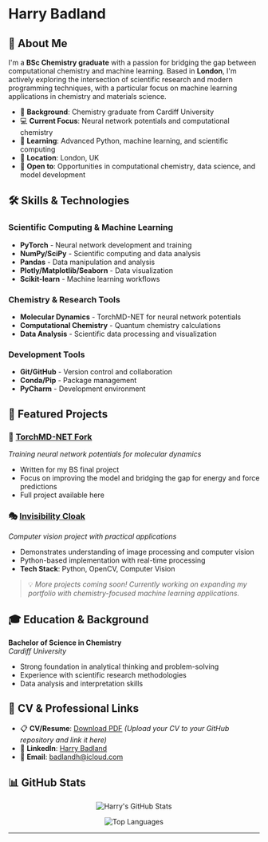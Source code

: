 # Harry Badland

## 🧬 About Me

I'm a **BSc Chemistry graduate** with a passion for bridging the gap between computational chemistry and machine learning. Based in **London**, I'm actively exploring the intersection of scientific research and modern programming techniques, with a particular focus on machine learning applications in chemistry and materials science.

- 🔬 **Background**: Chemistry graduate from Cardiff University
- 💻 **Current Focus**: Neural network potentials and computational chemistry
- 🌱 **Learning**: Advanced Python, machine learning, and scientific computing
- 📍 **Location**: London, UK
- 💼 **Open to**: Opportunities in computational chemistry, data science, and model development

## 🛠️ Skills & Technologies

### Scientific Computing & Machine Learning
- **PyTorch** - Neural network development and training
- **NumPy/SciPy** - Scientific computing and data analysis
- **Pandas** - Data manipulation and analysis
- **Plotly/Matplotlib/Seaborn** - Data visualization
- **Scikit-learn** - Machine learning workflows

### Chemistry & Research Tools
- **Molecular Dynamics** - TorchMD-NET for neural network potentials
- **Computational Chemistry** - Quantum chemistry calculations
- **Data Analysis** - Scientific data processing and visualization

### Development Tools
- **Git/GitHub** - Version control and collaboration
- **Conda/Pip** - Package management
- **PyCharm** - Development environment

## 🚀 Featured Projects

### 🧠 [TorchMD-NET Fork](https://github.com/hbadland/torchmd-net)
*Training neural network potentials for molecular dynamics*
- Written for my BS final project
- Focus on improving the model and bridging the gap for energy and force predictions
- Full project available here

### 🎭 [Invisibility Cloak](https://github.com/hbadland/invisibility-cloak)
*Computer vision project with practical applications*
- Demonstrates understanding of image processing and computer vision
- Python-based implementation with real-time processing
- **Tech Stack**: Python, OpenCV, Computer Vision

> 💡 *More projects coming soon! Currently working on expanding my portfolio with chemistry-focused machine learning applications.*

## 🎓 Education & Background

**Bachelor of Science in Chemistry**  
*Cardiff University*
- Strong foundation in analytical thinking and problem-solving
- Experience with scientific research methodologies
- Data analysis and interpretation skills

## 📄 CV & Professional Links

- 📋 **CV/Resume**: [Download PDF](link-to-your-cv.pdf) *(Upload your CV to your GitHub repository and link it here)*
- 💼 **LinkedIn**: [Harry Badland](https://www.linkedin.com/in/harry-badland-099517237/)
- 📧 **Email**: badlandh@icloud.com

## 📊 GitHub Stats

<div align="center">
  
![Harry's GitHub Stats](https://github-readme-stats.vercel.app/api?username=hbadland&show_icons=true&theme=radical&hide_border=true&count_private=true)

![Top Languages](https://github-readme-stats.vercel.app/api/top-langs/?username=hbadland&layout=compact&theme=radical&hide_border=true)

</div>


---
